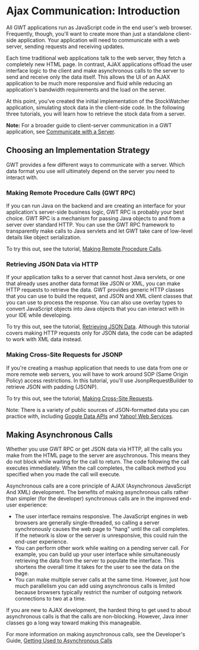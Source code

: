 Ajax Communication: Introduction
===

All GWT applications run as JavaScript code in the end user's web browser. Frequently, though, you'll want to create more than just a standalone client-side application. Your application will need to communicate with a web server, sending requests and receiving updates.

Each time traditional web applications talk to the web server, they fetch a completely new HTML page. In contrast, AJAX applications offload the user interface logic to the client and make asynchronous calls to the server to send and receive only the data itself. This allows the UI of an AJAX application to be much more responsive and fluid while reducing an application's bandwidth requirements and the load on the server.

At this point, you've created the initial implementation of the StockWatcher application, simulating stock data in the client-side code. In the following three tutorials, you will learn how to retrieve the stock data from a server.

**Note:** For a broader guide to client-server communication in a GWT application, see [Communicate with a Server](../DevGuideServerCommunication.html).

## Choosing an Implementation Strategy

GWT provides a few different ways to communicate with a server.
Which data format you use will ultimately depend on the server you need to interact with.

### Making Remote Procedure Calls (GWT RPC)

If you can run Java on the backend and are creating an interface for your application's server-side business logic, GWT RPC is probably your best choice.
GWT RPC is a mechanism for passing Java objects to and from a server over standard HTTP.
You can use the GWT RPC framework to transparently make calls to Java servlets and let GWT take care of low-level details like object serialization.

To try this out, see the tutorial, [Making Remote Procedure Calls](RPC.html).

### Retrieving JSON Data via HTTP

If your application talks to a server that cannot host Java servlets, or one that already uses another data format like JSON or XML, you can make HTTP requests to retrieve the data. GWT provides generic HTTP classes that you can use to build the request, and JSON and XML client classes that you can use to process the response. You can also use overlay types to convert JavaScript objects into Java objects that you can interact with in your IDE while developing.

To try this out, see the tutorial, [Retrieving JSON Data](JSON.html). Although this tutorial covers making HTTP requests only for JSON data, the code can be adapted to work with XML data instead.

### Making Cross-Site Requests for JSONP

If you're creating a mashup application that needs to use data from one or more remote web servers, you will have to work around SOP (Same Origin Policy) access restrictions. In this tutorial, you'll use JsonpRequestBuilder to retrieve JSON with padding (JSONP).

To try this out, see the tutorial, [Making Cross-Site Requests](Xsite.html).

Note: There is a variety of public sources of JSON-formatted data you can practice with, including [Google Data APIs](//developers.google.com/gdata/) and [Yahoo! Web Services](http://developer.yahoo.com/).

## Making Asynchronous Calls

Whether you use GWT RPC or get JSON data via HTTP, all the calls you make from the HTML page to the server are asychronous.
This means they do not block while waiting for the call to return.
The code following the call executes immediately.
When the call completes, the callback method you specified when you made the call will execute.

Asynchronous calls are a core principle of AJAX (Asynchronous JavaScript And XML) development.
The benefits of making asynchronous calls rather than simpler (for the developer) synchronous calls are in the improved end-user experience:

*   The user interface remains responsive.
The JavaScript engines in web browsers are generally single-threaded, so calling a server synchronously causes the web page to "hang" until the call completes. If the network is slow or the server is unresponsive, this could ruin the end-user experience.
*   You can perform other work while waiting on a pending server call.
For example, you can build up your user interface while simultaneously retrieving the data from the server to populate the interface. This shortens the overall time it takes for the user to see the data on the page.
*   You can make multiple server calls at the same time.
However, just how much parallelism you can add using asynchronous calls is limited because browsers typically restrict the number of outgoing network connections to two at a time.

If you are new to AJAX development, the hardest thing to get used to about asynchronous calls is that the calls are non-blocking. However, Java inner classes go a long way toward making this manageable.

For more information on making asynchronous calls, see the Developer's Guide, [Getting Used to Asynchronous Calls](../DevGuideServerCommunication.html#DevGuideGettingUsedToAsyncCalls)
